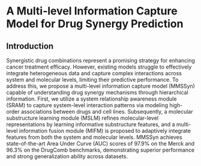 # A Multi-level Information Capture Model for Drug Synergy Prediction

## Introduction
Synergistic drug combinations represent a promising strategy for enhancing cancer treatment efficacy. However, existing models struggle to effectively integrate heterogeneous data and capture complex interactions across system and molecular levels, limiting their predictive performance. To address this, we propose a multi-level information capture model (MMSSyn) capable of understanding drug synergy mechanisms through hierarchical information. First, we utilize a system relationship awareness module (SRAM) to capture system-level interaction patterns via modeling high-order associations between drugs and cell lines. Subsequently, a molecular substructure learning module (MSLM) refines molecular-level representations by learning informative substructure features, and a multi-level information fusion module (MIFM) is proposed to adaptively integrate features from both the system and molecular levels. MMSSyn achieves state-of-the-art Area Under Curve (AUC) scores of 97.9% on the Merck and 96.3% on the DrugComb benchmarks, demonstrating superior performance and strong generalization ability across datasets.
